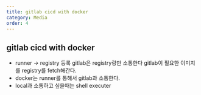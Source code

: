 ```yaml
---
title: gitlab cicd with docker
category: Media
order: 4
---
```

## gitlab cicd with docker

* runner -> registry 등록 gitlab은 registry랑만 소통한다
gitlab이 필요한 이미지를 registry를 fetch해간다.
* docker는 runner를 통해서 gitlab과 소통한다.
* local과 소통하고 싶을때는 shell executer